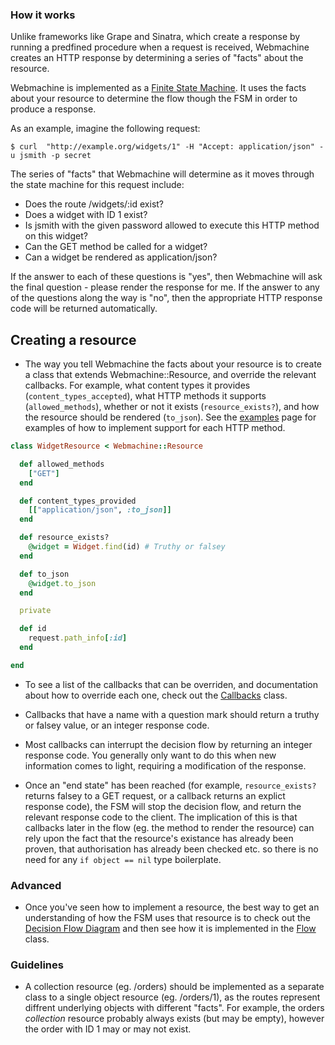 ### How it works

Unlike frameworks like Grape and Sinatra, which create a response by running a predfined procedure when a request is received, Webmachine creates an HTTP response by determining a series of "facts" about the resource.

Webmachine is implemented as a [Finite State Machine][diagram]. It uses the facts about your resource to determine the flow though the FSM in order to produce a response.

As an example, imagine the following request:

    $ curl  "http://example.org/widgets/1" -H "Accept: application/json" -u jsmith -p secret

The series of "facts" that Webmachine will determine as it moves through the state machine for this request include:

  * Does the route /widgets/:id exist?
  * Does a widget with ID 1 exist?
  * Is jsmith with the given password allowed to execute this HTTP method on this widget?
  * Can the GET method be called for a widget?
  * Can a widget be rendered as application/json?

If the answer to each of these questions is "yes", then Webmachine will ask the final question - please render the response for me. If the answer to any of the questions along the way is "no", then the appropriate HTTP response code will be returned automatically.

## Creating a resource

* The way you tell Webmachine the facts about your resource is to create a class that extends Webmachine::Resource, and override the relevant callbacks. For example, what content types it provides (`content_types_accepted`), what HTTP methods it supports (`allowed_methods`), whether or not it exists (`resource_exists?`), and how the resource should be rendered (`to_json`). See the [examples][examples] page for examples of how to implement support for each HTTP method.

```ruby
class WidgetResource < Webmachine::Resource

  def allowed_methods
    ["GET"]
  end

  def content_types_provided
    [["application/json", :to_json]]
  end

  def resource_exists?
    @widget = Widget.find(id) # Truthy or falsey
  end

  def to_json
    @widget.to_json
  end

  private

  def id
    request.path_info[:id]
  end

end
```

* To see a list of the callbacks that can be overriden, and documentation about how to override each one, check out the [Callbacks][callbacks] class.

* Callbacks that have a name with a question mark should return a truthy or falsey value, or an integer response code.

* Most callbacks can interrupt the decision flow by returning an integer response code. You generally only want to do this when new information comes to light, requiring a modification of the response.

* Once an "end state" has been reached (for example, `resource_exists?` returns falsey to a GET request, or a callback returns an explict response code), the FSM will stop the decision flow, and return the relevant response code to the client. The implication of this is that callbacks later in the flow (eg. the method to render the resource) can rely upon the fact that the resource's existance has already been proven, that authorisation has already been checked etc. so there is no need for any `if object == nil` type boilerplate.

### Advanced

* Once you've seen how to implement a resource, the best way to get an understanding of how the FSM uses that resource is to check out the [Decision Flow Diagram][diagram] and then see how it is implemented in the [Flow][flow] class.

### Guidelines

* A collection resource (eg. /orders) should be implemented as a separate class to a single object resource (eg. /orders/1), as the routes represent diffrent underlying objects with different "facts". For example, the orders _collection_ resource probably always exists (but may be empty), however the order with ID 1 may or may not exist.

[callbacks]: https://github.com/seancribbs/webmachine-ruby/blob/master/lib/webmachine/resource/callbacks.rb
[diagram]: http://webmachine.basho.com/images/http-headers-status-v3.png
[flow]: https://github.com/seancribbs/webmachine-ruby/blob/master/lib/webmachine/decision/flow.rb
[examples]: /documentation/examples.md
